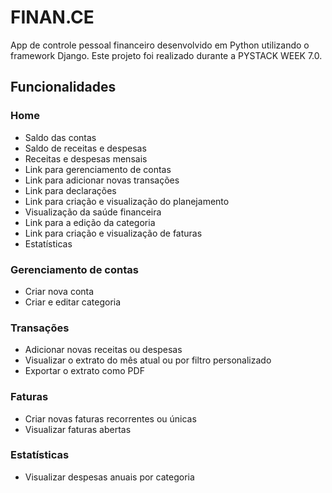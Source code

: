 # FINAN.CE

App de controle pessoal financeiro desenvolvido em Python utilizando o framework Django. Este projeto foi realizado durante a PYSTACK WEEK 7.0.

## Funcionalidades

### Home

- Saldo das contas
- Saldo de receitas e despesas
- Receitas e despesas mensais
- Link para gerenciamento de contas
- Link para adicionar novas transações
- Link para declarações
- Link para criação e visualização do planejamento
- Visualização da saúde financeira
- Link para a edição da categoria
- Link para criação e visualização de faturas
- Estatísticas

### Gerenciamento de contas

- Criar nova conta
- Criar e editar categoria

### Transações

- Adicionar novas receitas ou despesas
- Visualizar o extrato do mês atual ou por filtro personalizado
- Exportar o extrato como PDF

### Faturas

- Criar novas faturas recorrentes ou únicas
- Visualizar faturas abertas

### Estatísticas

- Visualizar despesas anuais por categoria

